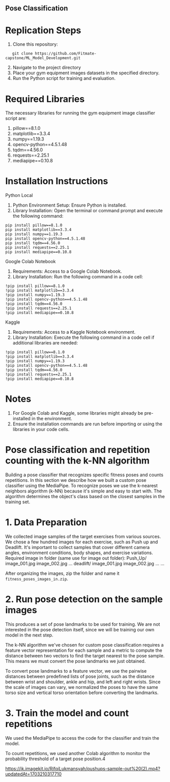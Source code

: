 ## Pose Classification
# Replication Steps
1. Clone this repository:
```
   git clone https://github.com/Fitmate-capstone/ML_Model_Development.git
```
2. Navigate to the project directory
3. Place your gym equipment images datasets in the specified directory.
4. Run the Python script for training and evaluation.

# Required Libraries
The necessary libraries for running the gym equipment image classifier script are:
1. pillow==8.1.0
2. matplotlib==3.3.4
3. numpy==1.19.3
4. opencv-python==4.5.1.48
5. tqdm==4.56.0
6. requests==2.25.1
7. mediapipe==0.10.8

# Installation Instructions
Python Local
1. Python Environment Setup: Ensure Python is installed.
2. Library Installation: Open the terminal or command prompt and execute the following command: 
```
pip install pillow==8.1.0
pip install matplotlib==3.3.4
pip install numpy==1.19.3
pip install opencv-python==4.5.1.48
pip install tqdm==4.56.0
pip install requests==2.25.1
pip install mediapipe==0.10.8

```
Google Colab Notebook
1. Requirements: Access to a Google Colab Notebook.
2. Library Installation: Run the following command in a code cell:
```
!pip install pillow==8.1.0
!pip install matplotlib==3.3.4
!pip install numpy==1.19.3
!pip install opencv-python==4.5.1.48
!pip install tqdm==4.56.0
!pip install requests==2.25.1
!pip install mediapipe==0.10.8

```
Kaggle
1. Requirements: Access to a Kaggle Notebook environment.
2. Library Installation: Execute the following command in a code cell if additional libraries are needed:
```
!pip install pillow==8.1.0
!pip install matplotlib==3.3.4
!pip install numpy==1.19.3
!pip install opencv-python==4.5.1.48
!pip install tqdm==4.56.0
!pip install requests==2.25.1
!pip install mediapipe==0.10.8
```
# Notes
1. For Google Colab and Kaggle, some libraries might already be pre-installed in the environment.
2. Ensure the installation commands are run before importing or using the libraries in your code cells.
# Pose classification and repetition counting with the k-NN algorithm
Building a pose classifier that recognizes specific fitness poses and counts repetitions. In this section we describe how we built a custom pose classifier using the MediaPipe. To recognize poses we use the k-nearest neighbors algorithm (k-NN) because it's simple and easy to start with. The algorithm determines the object's class based on the closest samples in the training set.
# 1. Data Preparation
We collected image samples of the target exercises from various sources. We chose a few hundred images for each exercise, such as Push up and Deadlift. It's important to collect samples that cover different camera angles, environment conditions, body shapes, and exercise variations.
Required image in folder (same use for image out folder):
      Push_Up/
        image_001.jpg
        image_002.jpg
        ...
      deadlift/
        image_001.jpg
        image_002.jpg
        ...
      ...

After organizing the images, zip the folder and name it `fitness_poses_images_in.zip`.
# 2. Run pose detection on the sample images
This produces a set of pose landmarks to be used for training. We are not interested in the pose detection itself, since we will be training our own model in the next step.

The k-NN algorithm we've chosen for custom pose classification requires a feature vector representation for each sample and a metric to compute the distance between two vectors to find the target nearest to the pose sample. This means we must convert the pose landmarks we just obtained.

To convert pose landmarks to a feature vector, we use the pairwise distances between predefined lists of pose joints, such as the distance between wrist and shoulder, ankle and hip, and left and right wrists. Since the scale of images can vary, we normalized the poses to have the same torso size and vertical torso orientation before converting the landmarks.

# 3. Train the model and count repetitions
We used the MediaPipe to access the code for the classifier and train the model.

To count repetitions, we used another Colab algorithm to monitor the probability threshold of a target pose position.4

https://ik.imagekit.io/RifqiLukmansyah/pushups-sample-out%20(2).mp4?updatedAt=1703210317710
